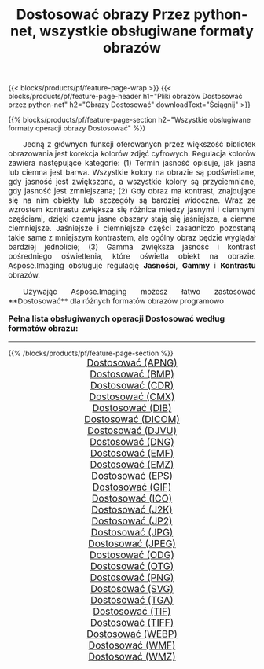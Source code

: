 ﻿---
title: Dostosować obrazy Przez python-net, wszystkie obsługiwane formaty obrazów 
weight: 3920
url: /pl/python-net/adjust/ 
lang: pl
langdirlevel: 2
locales: zh-hans,ja,it,ru,de,es,fr,nl,id,lt,pl,pt,vi,tr,ko,zh-hant,ar,hi,th,sv,cs,uk,he
description: Używając Aspose.Imaging możesz łatwo Dostosować obrazy Via python-net
---

{{< blocks/products/pf/feature-page-wrap >}}
{{< blocks/products/pf/feature-page-header h1="Pliki obrazów Dostosować przez python-net" h2="Obrazy Dostosować" downloadText="Ściągnij" >}}


{{% blocks/products/pf/feature-page-section  h2="Wszystkie obsługiwane formaty operacji obrazy Dostosować" %}}
<p align="justify" style="text-indent:2em;font-size:15px;">
Jedną z głównych funkcji oferowanych przez większość bibliotek obrazowania jest korekcja kolorów zdjęć cyfrowych. Regulacja kolorów zawiera następujące kategorie: (1) Termin jasność opisuje, jak jasna lub ciemna jest barwa. Wszystkie kolory na obrazie są podświetlane, gdy jasność jest zwiększona, a wszystkie kolory są przyciemniane, gdy jasność jest zmniejszana; (2) Gdy obraz ma kontrast, znajdujące się na nim obiekty lub szczegóły są bardziej widoczne. Wraz ze wzrostem kontrastu zwiększa się różnica między jasnymi i ciemnymi częściami, dzięki czemu jasne obszary stają się jaśniejsze, a ciemne ciemniejsze. Jaśniejsze i ciemniejsze części zasadniczo pozostaną takie same z mniejszym kontrastem, ale ogólny obraz będzie wyglądał bardziej jednolicie; (3) Gamma zwiększa jasność i kontrast pośredniego oświetlenia, które oświetla obiekt na obrazie. Aspose.Imaging obsługuje regulację <b>Jasności</b>, <b>Gammy</b> i <b>Kontrastu</b> obrazów.
</p>
<p align="justify" style="text-indent:2em;font-size:15px;">
Używając Aspose.Imaging możesz łatwo zastosować **Dostosować** dla różnych formatów obrazów programowo
</p>
<h3 style="margin-top:16px;">
Pełna lista obsługiwanych operacji Dostosować według formatów obrazu:
</h3>
<hr/>
{{% /blocks/products/pf/feature-page-section %}}
<div class="container-fluid productfamilypage bg-gray">
    <div class="convertypes bg-gray agp-content section">
        <div class="container">
		<div class="row other-converters" style="gap: 10px;font-size: 19px;text-align:center;">
		    <div class='col-md-3 other-converter remove-lp remove-rp'><a href="/imaging/pl/python-net/adjust/apng/" style="padding:15px;">Dostosować (APNG)</a></div><div class='col-md-3 other-converter remove-lp remove-rp'><a href="/imaging/pl/python-net/adjust/bmp/" style="padding:15px;">Dostosować (BMP)</a></div><div class='col-md-3 other-converter remove-lp remove-rp'><a href="/imaging/pl/python-net/adjust/cdr/" style="padding:15px;">Dostosować (CDR)</a></div><div class='col-md-3 other-converter remove-lp remove-rp'><a href="/imaging/pl/python-net/adjust/cmx/" style="padding:15px;">Dostosować (CMX)</a></div><div class='col-md-3 other-converter remove-lp remove-rp'><a href="/imaging/pl/python-net/adjust/dib/" style="padding:15px;">Dostosować (DIB)</a></div><div class='col-md-3 other-converter remove-lp remove-rp'><a href="/imaging/pl/python-net/adjust/dicom/" style="padding:15px;">Dostosować (DICOM)</a></div><div class='col-md-3 other-converter remove-lp remove-rp'><a href="/imaging/pl/python-net/adjust/djvu/" style="padding:15px;">Dostosować (DJVU)</a></div><div class='col-md-3 other-converter remove-lp remove-rp'><a href="/imaging/pl/python-net/adjust/dng/" style="padding:15px;">Dostosować (DNG)</a></div><div class='col-md-3 other-converter remove-lp remove-rp'><a href="/imaging/pl/python-net/adjust/emf/" style="padding:15px;">Dostosować (EMF)</a></div><div class='col-md-3 other-converter remove-lp remove-rp'><a href="/imaging/pl/python-net/adjust/emz/" style="padding:15px;">Dostosować (EMZ)</a></div><div class='col-md-3 other-converter remove-lp remove-rp'><a href="/imaging/pl/python-net/adjust/eps/" style="padding:15px;">Dostosować (EPS)</a></div><div class='col-md-3 other-converter remove-lp remove-rp'><a href="/imaging/pl/python-net/adjust/gif/" style="padding:15px;">Dostosować (GIF)</a></div><div class='col-md-3 other-converter remove-lp remove-rp'><a href="/imaging/pl/python-net/adjust/ico/" style="padding:15px;">Dostosować (ICO)</a></div><div class='col-md-3 other-converter remove-lp remove-rp'><a href="/imaging/pl/python-net/adjust/j2k/" style="padding:15px;">Dostosować (J2K)</a></div><div class='col-md-3 other-converter remove-lp remove-rp'><a href="/imaging/pl/python-net/adjust/jp2/" style="padding:15px;">Dostosować (JP2)</a></div><div class='col-md-3 other-converter remove-lp remove-rp'><a href="/imaging/pl/python-net/adjust/jpg/" style="padding:15px;">Dostosować (JPG)</a></div><div class='col-md-3 other-converter remove-lp remove-rp'><a href="/imaging/pl/python-net/adjust/jpeg/" style="padding:15px;">Dostosować (JPEG)</a></div><div class='col-md-3 other-converter remove-lp remove-rp'><a href="/imaging/pl/python-net/adjust/odg/" style="padding:15px;">Dostosować (ODG)</a></div><div class='col-md-3 other-converter remove-lp remove-rp'><a href="/imaging/pl/python-net/adjust/otg/" style="padding:15px;">Dostosować (OTG)</a></div><div class='col-md-3 other-converter remove-lp remove-rp'><a href="/imaging/pl/python-net/adjust/png/" style="padding:15px;">Dostosować (PNG)</a></div><div class='col-md-3 other-converter remove-lp remove-rp'><a href="/imaging/pl/python-net/adjust/svg/" style="padding:15px;">Dostosować (SVG)</a></div><div class='col-md-3 other-converter remove-lp remove-rp'><a href="/imaging/pl/python-net/adjust/tga/" style="padding:15px;">Dostosować (TGA)</a></div><div class='col-md-3 other-converter remove-lp remove-rp'><a href="/imaging/pl/python-net/adjust/tif/" style="padding:15px;">Dostosować (TIF)</a></div><div class='col-md-3 other-converter remove-lp remove-rp'><a href="/imaging/pl/python-net/adjust/tiff/" style="padding:15px;">Dostosować (TIFF)</a></div><div class='col-md-3 other-converter remove-lp remove-rp'><a href="/imaging/pl/python-net/adjust/webp/" style="padding:15px;">Dostosować (WEBP)</a></div><div class='col-md-3 other-converter remove-lp remove-rp'><a href="/imaging/pl/python-net/adjust/wmf/" style="padding:15px;">Dostosować (WMF)</a></div><div class='col-md-3 other-converter remove-lp remove-rp'><a href="/imaging/pl/python-net/adjust/wmz/" style="padding:15px;">Dostosować (WMZ)</a></div>
                </div>
        </div>
    </div>
</div>
<br/>
